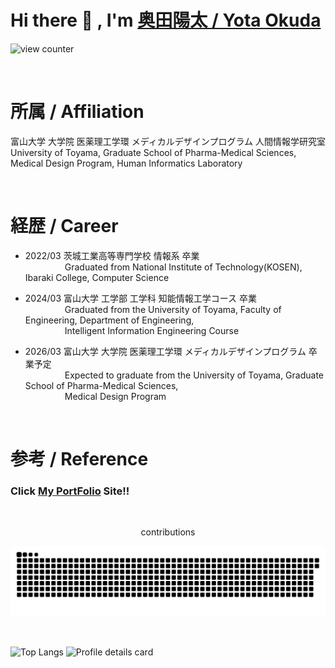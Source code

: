 # Hi there 👋 , I'm [奥田陽太 / Yota Okuda](https://yota-portfolio.netlify.app/)

![view counter](https://komarev.com/ghpvc/?username=YotaOkuda)

<br>

# 所属 / Affiliation
富山大学 大学院 医薬理工学環 メディカルデザインプログラム 人間情報学研究室  
University of Toyama, Graduate School of Pharma-Medical Sciences, Medical Design Program, Human Informatics Laboratory

<br>

# 経歴 / Career
- 2022/03 茨城工業高等専門学校 情報系 卒業<br>&nbsp;&nbsp;&nbsp;&nbsp;&nbsp;&nbsp;&nbsp;&nbsp;&nbsp;&nbsp;&nbsp;&nbsp;&nbsp;&nbsp;&nbsp;&nbsp;Graduated from National Institute of Technology(KOSEN), Ibaraki College, Computer Science
  
- 2024/03 富山大学 工学部 工学科 知能情報工学コース 卒業<br>&nbsp;&nbsp;&nbsp;&nbsp;&nbsp;&nbsp;&nbsp;&nbsp;&nbsp;&nbsp;&nbsp;&nbsp;&nbsp;&nbsp;&nbsp;&nbsp;Graduated from the University of Toyama, Faculty of Engineering, Department of Engineering, <br>&nbsp;&nbsp;&nbsp;&nbsp;&nbsp;&nbsp;&nbsp;&nbsp;&nbsp;&nbsp;&nbsp;&nbsp;&nbsp;&nbsp;&nbsp;&nbsp;Intelligent Information Engineering Course
  
- 2026/03 富山大学 大学院 医薬理工学環 メディカルデザインプログラム 卒業予定<br>&nbsp;&nbsp;&nbsp;&nbsp;&nbsp;&nbsp;&nbsp;&nbsp;&nbsp;&nbsp;&nbsp;&nbsp;&nbsp;&nbsp;&nbsp;&nbsp;Expected to graduate from the University of Toyama, Graduate School of Pharma-Medical Sciences, <br>&nbsp;&nbsp;&nbsp;&nbsp;&nbsp;&nbsp;&nbsp;&nbsp;&nbsp;&nbsp;&nbsp;&nbsp;&nbsp;&nbsp;&nbsp;&nbsp;Medical Design Program

<br>

# 参考 / Reference
### Click [My PortFolio](https://yota-portfolio.netlify.app/) Site!!

<br>

<p align="center">
  contributions
</p>
<div align="center">
  <img src="https://raw.githubusercontent.com/YotaOkuda/YotaOkuda/output/github-contribution-grid-snake-dark.svg" alt="Snake" />
</div>

<br>
<br>

![Top Langs](https://github-readme-stats.vercel.app/api/top-langs/?username=YotaOkuda&layout=compact)
![Profile details card](http://github-profile-summary-cards.vercel.app/api/cards/profile-details?username=YotaOkuda)
<!--
**YotaOkuda/YotaOkuda** is a ✨ _special_ ✨ repository because its `README.md` (this file) appears on your GitHub profile.

Here are some ideas to get you started:

- 🔭 I’m currently working on ...
- 🌱 I’m currently learning ...
- 👯 I’m looking to collaborate on ...
- 🤔 I’m looking for help with ...
- 💬 Ask me about ...
- 📫 How to reach me: ...
- 😄 Pronouns: ...
- ⚡ Fun fact: ...
-->
